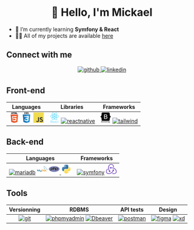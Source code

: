 <h1 align="center">👋 Hello, I'm Mickael</h1>

- 🌱 I’m currently learning **Symfony & React**
- 👨‍💻 All of my projects are available [here](https://github.com/MiKL5/home)

## Connect with me  
<div align="center">
<a href="https://github.com/MiKL5" target="_self">
<img src=https://img.shields.io/badge/github-%2324292e.svg?&style=for-the-badge&logo=github&logoColor=white alt=github style="margin-bottom: 5px;" />
</a>
<a href="https://linkedin.com/in/mickaelg-a08b19153" target="_blank">
<img src=https://img.shields.io/badge/linkedin-%231E77B5.svg?&style=for-the-badge&logo=linkedin&logoColor=white alt=linkedin style="margin-bottom: 5px;" />
</a>  
</div>  

## **Front-end**

| Languages | Libraries | Frameworks |  
|:-:|:-:|:-:|  
| <a href="https://MiKL5.github.io/afpaDev/projets/jarditouHTML" target="_blank" rel="noreferrer"><img src="https://raw.githubusercontent.com/devicons/devicon/master/icons/html5/html5-original-wordmark.svg" title="html5" alt="html5" width="28" height="28"/></a> <a href="https://MiKL5.github.io/afpaDev/projets/jarditouCSS" target="_blank" rel="noreferrer"><img src="https://raw.githubusercontent.com/devicons/devicon/master/icons/css3/css3-original-wordmark.svg" title="css3" alt="css3" width="28" height="28"/></a> <a href="https://mikl5.github.io/Snake/" target="_blank" rel="noreferrer"><img src="https://raw.githubusercontent.com/devicons/devicon/master/icons/javascript/javascript-original.svg" title="Javascript" alt="javascript" width="28" height="28"/></a> | <a href="https://github.com/MiKL5/React" target="_blank" rel="noreferrer"><img src="https://raw.githubusercontent.com/devicons/devicon/master/icons/react/react-original-wordmark.svg" title="React" alt="React" width="28" height="auto"/></a> <a href="https://reactnative.dev/" target="_blank" rel="noreferrer"><img src="https://raw.githubusercontent.com/kristerkari/react-native-svg-transformer/HEAD/images/react-native-logo.png" title="React Native" alt="reactnative" width="28" height="auto"/></a> | <a href="https://github.com/MiKL5/afpaDev" target="_blank" rel="noreferrer"><img src="https://raw.githubusercontent.com/devicons/devicon/master/icons/bootstrap/bootstrap-plain-wordmark.svg" title="Bootstrop" alt="bootstrap" width="28" height="auto"/></a> <a href="https://tailwindcss.com/" target="_blank" rel="noreferrer"><img src="https://www.vectorlogo.zone/logos/tailwindcss/tailwindcss-icon.svg" title="Tailwind" alt="tailwind" width="28" height="auto"/></a>

## **Back-end**

| Languages | Frameworks |  
|:-:|:-:|  
| <a href="https://github.com/MiKL5/afpaDev" target="_blank" rel="noreferrer"><img src="https://www.vectorlogo.zone/logos/mariadb/mariadb-icon.svg" title="MariaDB" alt="mariadb" width="28" height="auto"/></a> <a href="https://www.mysql.com/" target="_blank" rel="noreferrer"><img src="https://raw.githubusercontent.com/devicons/devicon/master/icons/mysql/mysql-original-wordmark.svg" title="MySQL" alt="mysql" width="28" height="auto"></a>  <a href="https://github.com/MiKL5/afpaDev" target="_blank" rel="noreferrer"><img src="https://raw.githubusercontent.com/devicons/devicon/master/icons/php/php-original.svg" title="PHP" alt="php" width="28" height="auto"/> </a><a href="https://github.com/MiKL5/Python" target="_blank" rel="noreferrer"><img src="https://raw.githubusercontent.com/devicons/devicon/master/icons/python/python-original.svg" title="Python" alt="python" width="28" height="auto"/></a> | <a href="https://github.com/MiKL5/afpaDevSymfony" target="_blank" rel="noreferrer"><img src="https://symfony.com/logos/symfony_black_03.svg" title="Symfony" alt="symfony" width="28" height="auto"/></a> <a href="https://github.com/MiKL5/React" target="_blank" rel="noreferrer"><img src="https://raw.githubusercontent.com/devicons/devicon/master/icons/redux/redux-original.svg" title="Redux" alt="redux" width="28" height="auto"/> </a> |
## **Tools**

| Versionning | RDBMS | API tests | Design |  
|:-:|:-:|:-:|:-:|  
|<a href="https://git-scm.com/" target="_blank" rel="noreferrer"><img src="https://www.vectorlogo.zone/logos/git-scm/git-scm-icon.svg" title="Git" alt="git" width="28" height="auto"/></a> | <a href="https://github.com/MiKL5/afpaDev" target="_blank" rel="noreferrer"><img src="https://upload.wikimedia.org/wikipedia/commons/4/4f/PhpMyAdmin_logo.svg" title="PHP My Admin" alt="phpmyadmin" width="28" height="auto"/></a> <a href=""><img src="https://dbeaver.io/wp-content/uploads/2015/09/beaver-head.png" title="DBeaver" alt="Dbeaver" width=28 height=auto></a> | <a href="https://postman.com" target="_blank" rel="noreferrer"><img src="https://www.vectorlogo.zone/logos/getpostman/getpostman-icon.svg" title="Postman" alt="postman" width="28" height="auto"/></a> | <a href="https://www.figma.com/" target="_blank" rel="noreferrer"> <img src="https://www.vectorlogo.zone/logos/figma/figma-icon.svg" title="Figma" alt="figma" width="28" height="auto"/></a> <a href="https://www.adobe.com/products/xd.html" target="_blank" rel="noreferrer"><img src="https://cdn.worldvectorlogo.com/logos/adobe-xd.svg" title="Adobe XD" alt="xd" width="28" height="auto"/></a> |